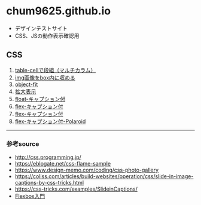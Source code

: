 # chum9625.github.io

- デザインテストサイト
- CSS、JSの動作表示確認用

## CSS

1. [table-cellで段組（マルチカラム）](./01/01.html)
2. [img画像をbox内に収める](./02/02.html)
3. [object-fit](./03/03.html)
4. [拡大表示](./04/04.html)
5. [float-キャプション付](./05/05.html)
6. [flex-キャプション付](./06/06.html)
7. [flex-キャプション付](./07/07.html)
8. [flex-キャプション付-Polaroid](./07/07b.html)


---
### 参考source

- http://css.programming.jp/
- https://eblogate.net/css-flame-sample
- https://www.design-memo.com/coding/css-photo-gallery
- https://coliss.com/articles/build-websites/operation/css/slide-in-image-captions-by-css-tricks.html
- https://css-tricks.com/examples/SlideinCaptions/
- [Flexbox入門](https://ics.media/entry/13117/)

